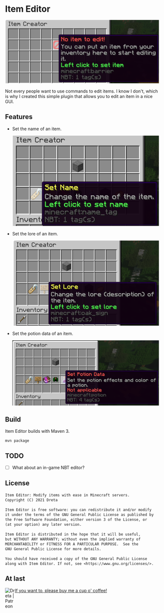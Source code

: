 # Item Editor

![Minecraft Chest GUI showing the player hovering over a barrier item showing No items to edit, you can put an item from your inventory here to start editing it, Left click to set item.](images/img3.png)

Not every people want to use commands to edit items. I know I don't, which
is why I created this simple plugin that allows you to edit an item
in a nice GUI.

## Features

* Set the name of an item.
  
  ![Minecraft Chest GUI showing a stone item being edited and the player hovering over an name tag showing Set Name, Change the name of the item, Left click to set name.](images/img0.png)

* Set the lore of an item.

  ![Minecraft Chest GUI showing a stone item being edited and the player hovering over an oak sign showing Set Lore, Change the lore (description) of the item, Left click to set lore.](images/img1.png)

* Set the potion data of an item.

  ![Minecraft Chest GUI showing a stone item being edited and the player hovering over a potion showing Set Potion Data, Set the potion effects and color of a potion, Not applicable.](images/img2.png)

## Build

Item Editor builds with Maven 3.

```
mvn package
```

## TODO

- [ ] What about an in-game NBT editor?

## License

```
Item Editor: Modify items with ease in Minecraft servers.
Copyright (C) 2021 Dreta

Item Editor is free software: you can redistribute it and/or modify
it under the terms of the GNU General Public License as published by
the Free Software Foundation, either version 3 of the License, or
(at your option) any later version.

Item Editor is distributed in the hope that it will be useful,
but WITHOUT ANY WARRANTY; without even the implied warranty of
MERCHANTABILITY or FITNESS FOR A PARTICULAR PURPOSE.  See the
GNU General Public License for more details.

You should have received a copy of the GNU General Public License
along with Item Editor. If not, see <https://www.gnu.org/licenses/>.
```

## At last

<a href="https://patreon.com/Dreta"><img align="left" alt="Dreta | Patreon" width="32px" src="https://image.flaticon.com/icons/svg/2111/2111548.svg" />
If you want to, please buy me a cup o' coffee!</a>
